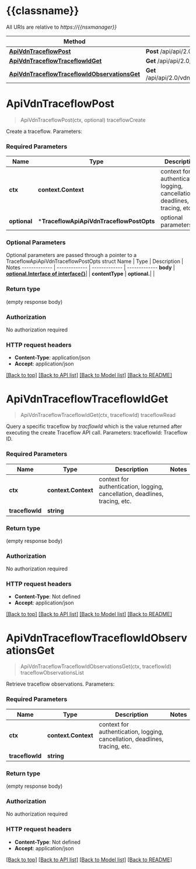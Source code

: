 # {{classname}}

All URIs are relative to *https://{{nsxmanager}}*

Method | HTTP request | Description
------------- | ------------- | -------------
[**ApiVdnTraceflowPost**](TraceflowApi.md#ApiVdnTraceflowPost) | **Post** /api/api/2.0/vdn/traceflow | traceflowCreate
[**ApiVdnTraceflowTraceflowIdGet**](TraceflowApi.md#ApiVdnTraceflowTraceflowIdGet) | **Get** /api/api/2.0/vdn/traceflow/{traceflowId} | traceflowRead
[**ApiVdnTraceflowTraceflowIdObservationsGet**](TraceflowApi.md#ApiVdnTraceflowTraceflowIdObservationsGet) | **Get** /api/api/2.0/vdn/traceflow/{traceflowId}/observations | traceflowObservationsList

# **ApiVdnTraceflowPost**
> ApiVdnTraceflowPost(ctx, optional)
traceflowCreate

Create a traceflow.  Parameters:  

### Required Parameters

Name | Type | Description  | Notes
------------- | ------------- | ------------- | -------------
 **ctx** | **context.Context** | context for authentication, logging, cancellation, deadlines, tracing, etc.
 **optional** | ***TraceflowApiApiVdnTraceflowPostOpts** | optional parameters | nil if no parameters

### Optional Parameters
Optional parameters are passed through a pointer to a TraceflowApiApiVdnTraceflowPostOpts struct
Name | Type | Description  | Notes
------------- | ------------- | ------------- | -------------
 **body** | [**optional.Interface of interface{}**](interface{}.md)|  | 
 **contentType** | **optional.**|  | 

### Return type

 (empty response body)

### Authorization

No authorization required

### HTTP request headers

 - **Content-Type**: application/json
 - **Accept**: application/json

[[Back to top]](#) [[Back to API list]](../README.md#documentation-for-api-endpoints) [[Back to Model list]](../README.md#documentation-for-models) [[Back to README]](../README.md)

# **ApiVdnTraceflowTraceflowIdGet**
> ApiVdnTraceflowTraceflowIdGet(ctx, traceflowId)
traceflowRead

Query a specific traceflow by *tracflowId* which is the value returned after executing the create Traceflow API call.   Parameters:  traceflowId: Traceflow ID.  

### Required Parameters

Name | Type | Description  | Notes
------------- | ------------- | ------------- | -------------
 **ctx** | **context.Context** | context for authentication, logging, cancellation, deadlines, tracing, etc.
  **traceflowId** | **string**|  | 

### Return type

 (empty response body)

### Authorization

No authorization required

### HTTP request headers

 - **Content-Type**: Not defined
 - **Accept**: application/json

[[Back to top]](#) [[Back to API list]](../README.md#documentation-for-api-endpoints) [[Back to Model list]](../README.md#documentation-for-models) [[Back to README]](../README.md)

# **ApiVdnTraceflowTraceflowIdObservationsGet**
> ApiVdnTraceflowTraceflowIdObservationsGet(ctx, traceflowId)
traceflowObservationsList

Retrieve traceflow observations.  Parameters:  

### Required Parameters

Name | Type | Description  | Notes
------------- | ------------- | ------------- | -------------
 **ctx** | **context.Context** | context for authentication, logging, cancellation, deadlines, tracing, etc.
  **traceflowId** | **string**|  | 

### Return type

 (empty response body)

### Authorization

No authorization required

### HTTP request headers

 - **Content-Type**: Not defined
 - **Accept**: application/json

[[Back to top]](#) [[Back to API list]](../README.md#documentation-for-api-endpoints) [[Back to Model list]](../README.md#documentation-for-models) [[Back to README]](../README.md)

